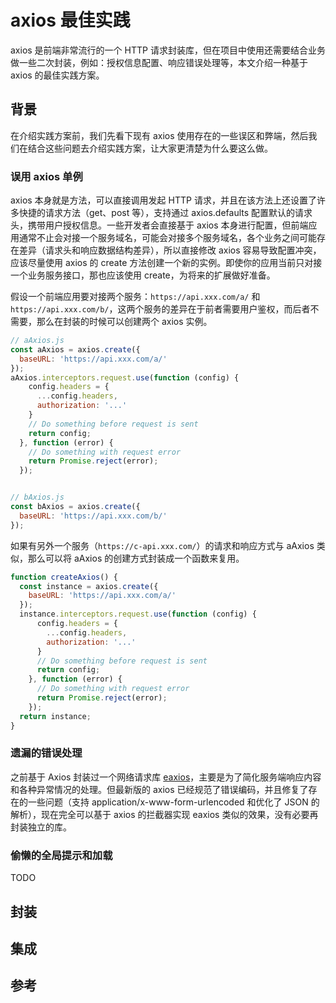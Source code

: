 # axios 最佳实践

axios 是前端非常流行的一个 HTTP 请求封装库，但在项目中使用还需要结合业务做一些二次封装，例如：授权信息配置、响应错误处理等，本文介绍一种基于 axios 的最佳实践方案。

## 背景

在介绍实践方案前，我们先看下现有 axios 使用存在的一些误区和弊端，然后我们在结合这些问题去介绍实践方案，让大家更清楚为什么要这么做。

### 误用 axios 单例

axios 本身就是方法，可以直接调用发起 HTTP 请求，并且在该方法上还设置了许多快捷的请求方法（get、post 等），支持通过 axios.defaults 配置默认的请求头，携带用户授权信息。一些开发者会直接基于 axios 本身进行配置，但前端应用通常不止会对接一个服务域名，可能会对接多个服务域名，各个业务之间可能存在差异（请求头和响应数据结构差异），所以直接修改 axios 容易导致配置冲突，应该尽量使用 axios 的 create 方法创建一个新的实例。即使你的应用当前只对接一个业务服务接口，那也应该使用 create，为将来的扩展做好准备。

假设一个前端应用要对接两个服务：`https://api.xxx.com/a/` 和 `https://api.xxx.com/b/`，这两个服务的差异在于前者需要用户鉴权，而后者不需要，那么在封装的时候可以创建两个 axios 实例。

```js
// aAxios.js
const aAxios = axios.create({
  baseURL: 'https://api.xxx.com/a/'
});
aAxios.interceptors.request.use(function (config) {
    config.headers = {
      ...config.headers,
      authorization: '...'
    }
    // Do something before request is sent
    return config;
  }, function (error) {
    // Do something with request error
    return Promise.reject(error);
  });


// bAxios.js
const bAxios = axios.create({
  baseURL: 'https://api.xxx.com/b/'
});
```

如果有另外一个服务（`https://c-api.xxx.com/`）的请求和响应方式与 aAxios 类似，那么可以将 aAxios 的创建方式封装成一个函数来复用。

```js
function createAxios() {
  const instance = axios.create({
    baseURL: 'https://api.xxx.com/a/'
  });
  instance.interceptors.request.use(function (config) {
      config.headers = {
        ...config.headers,
        authorization: '...'
      }
      // Do something before request is sent
      return config;
    }, function (error) {
      // Do something with request error
      return Promise.reject(error);
    }); 
  return instance;
}
```

### 遗漏的错误处理

之前基于 Axios 封装过一个网络请求库 [eaxios](https://github.com/zhbhun/eaxios)，主要是为了简化服务端响应内容和各种异常情况的处理。但最新版的 axios 已经规范了错误编码，并且修复了存在的一些问题（支持 application/x-www-form-urlencoded 和优化了 JSON 的解析），现在完全可以基于 axios 的拦截器实现 eaxios 类似的效果，没有必要再封装独立的库。

### 偷懒的全局提示和加载

TODO

## 封装

## 集成

## 参考
